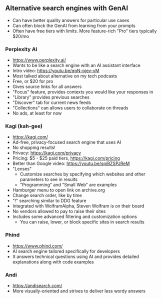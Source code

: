 ## Alternative search engines with GenAI
  - Can have better quality answers for particular use cases
  - Can often block the GenAI from learning from your prompts
  - Often have free tiers with limits.  More feature-rich "Pro" tiers typically $20/mo

### Perplexity AI
  - https://www.perplexity.ai/
  - Wants to be like a search engine with an AI assistant interface
  - Intro video: https://youtu.be/qpN-pjev-vM
  - Most talked about alternative on my tech podcasts
  - Free, or $20 for pro
  - Gives source links for all answers
  - "Focus" feature, provides contexts you would like your responses in
  - "Library" provides previous searches
  - "Discover" tab for current news feeds
  - "Collections" can allows users to collaborate on threads
  - No ads, at least for now

### Kagi (kah-gee)
  - https://kagi.com/
  - Ad-free, privacy-focused search engine that uses AI
  - No shopping results!
  - Privacy: https://kagi.com/privacy
  - Pricing: $5 - $25 paid tiers, https://kagi.com/pricing
  - Better than Google video: https://youtu.be/spiBZSPJReM
  - "Lenses"
    - Customize searches by specifying which websites and other 
      parameters to see in results
    - "Programming" and "Small Web" are examples
  - Hamburger menu to open link on archive.org
  - Change search order, like by time
  - "!<keyword>" searching similar to DDG feature
  - Integrated with WolframAlpha, Steven Wolfram is on their board
  - No vendors allowed to pay to raise their sites
  - Includes some advanced filtering and customization options
    - You can raise, lower, or block specific sites in search results

### Phind

  - https://www.phind.com/
  - AI search engine tailored specifically for developers
  - It answers technical questions using AI and provides detailed
    explanations along with code examples

### Andi

  - https://andisearch.com/
  - More visually-oriented and strives to deliver less wordy answers
